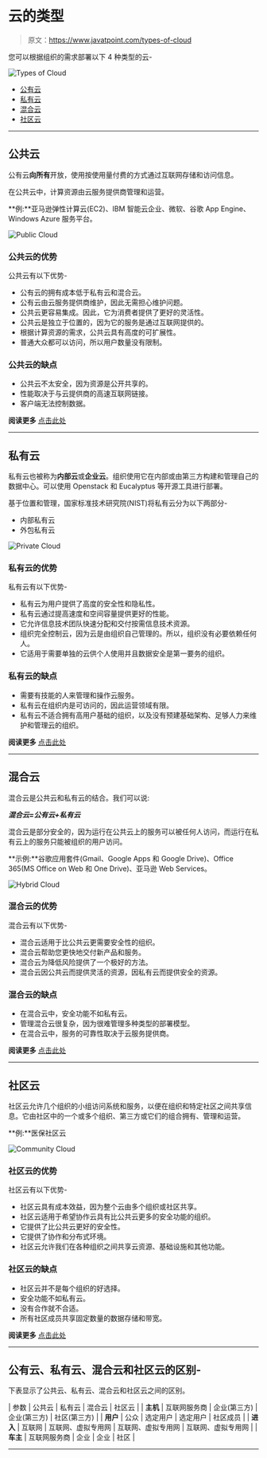 # 云的类型

> 原文：<https://www.javatpoint.com/types-of-cloud>

您可以根据组织的需求部署以下 4 种类型的云-

![Types of Cloud](img/cfe270995c216c955516f51b7383be1a.png)

*   [公有云](#Public)
*   [私有云](#Private)
*   [混合云](#Hybrid)
*   [社区云](#Community)

* * *

## 公共云

公有云**向所有**开放，使用按使用量付费的方式通过互联网存储和访问信息。

在公共云中，计算资源由云服务提供商管理和运营。

**例:**亚马逊弹性计算云(EC2)、IBM 智能云企业、微软、谷歌 App Engine、Windows Azure 服务平台。

![Public Cloud](img/4a9753dbdc64b33cfd09d5ab414f3b32.png)

### 公共云的优势

公共云有以下优势-

*   公有云的拥有成本低于私有云和混合云。
*   公有云由云服务提供商维护，因此无需担心维护问题。
*   公共云更容易集成。因此，它为消费者提供了更好的灵活性。
*   公共云是独立于位置的，因为它的服务是通过互联网提供的。
*   根据计算资源的需求，公共云具有高度的可扩展性。
*   普通大众都可以访问，所以用户数量没有限制。

### 公共云的缺点

*   公共云不太安全，因为资源是公开共享的。
*   性能取决于与云提供商的高速互联网链接。
*   客户端无法控制数据。

**阅读更多** [点击此处](https://www.javatpoint.com/public-cloud)

* * *

## 私有云

私有云也被称为**内部云**或**企业云**。组织使用它在内部或由第三方构建和管理自己的数据中心。可以使用 Openstack 和 Eucalyptus 等开源工具进行部署。

基于位置和管理，国家标准技术研究院(NIST)将私有云分为以下两部分-

*   内部私有云
*   外包私有云

![Private Cloud](img/cf71f59324d19a564e3a55b198f75185.png)

### 私有云的优势

私有云有以下优势-

*   私有云为用户提供了高度的安全性和隐私性。
*   私有云通过提高速度和空间容量提供更好的性能。
*   它允许信息技术团队快速分配和交付按需信息技术资源。
*   组织完全控制云，因为云是由组织自己管理的。所以，组织没有必要依赖任何人。
*   它适用于需要单独的云供个人使用并且数据安全是第一要务的组织。

### 私有云的缺点

*   需要有技能的人来管理和操作云服务。
*   私有云在组织内是可访问的，因此运营领域有限。
*   私有云不适合拥有高用户基础的组织，以及没有预建基础架构、足够人力来维护和管理云的组织。

**阅读更多** [点击此处](https://www.javatpoint.com/private-cloud)

* * *

## 混合云

混合云是公共云和私有云的结合。我们可以说:

***混合云=公有云+私有云***

混合云是部分安全的，因为运行在公共云上的服务可以被任何人访问，而运行在私有云上的服务只能被组织的用户访问。

**示例:**谷歌应用套件(Gmail、Google Apps 和 Google Drive)、Office 365(MS Office on Web 和 One Drive)、亚马逊 Web Services。

![Hybrid Cloud](img/730ae99d7129f7e6fb35b58deef6329c.png)

### 混合云的优势

混合云有以下优势-

*   混合云适用于比公共云更需要安全性的组织。
*   混合云帮助您更快地交付新产品和服务。
*   混合云为降低风险提供了一个极好的方法。
*   混合云因公共云而提供灵活的资源，因私有云而提供安全的资源。

### 混合云的缺点

*   在混合云中，安全功能不如私有云。
*   管理混合云很复杂，因为很难管理多种类型的部署模型。
*   在混合云中，服务的可靠性取决于云服务提供商。

**阅读更多** [点击此处](https://www.javatpoint.com/hybrid-cloud)

* * *

## 社区云

社区云允许几个组织的小组访问系统和服务，以便在组织和特定社区之间共享信息。它由社区中的一个或多个组织、第三方或它们的组合拥有、管理和运营。

**例:**医保社区云

![Community Cloud](img/7a4d55f503de48f57bb72211a8981e73.png)

### 社区云的优势

社区云有以下优势-

*   社区云具有成本效益，因为整个云由多个组织或社区共享。
*   社区云适用于希望协作云具有比公共云更多的安全功能的组织。
*   它提供了比公共云更好的安全性。
*   它提供了协作和分布式环境。
*   社区云允许我们在各种组织之间共享云资源、基础设施和其他功能。

### 社区云的缺点

*   社区云并不是每个组织的好选择。
*   安全功能不如私有云。
*   没有合作就不合适。
*   所有社区成员共享固定数量的数据存储和带宽。

**阅读更多** [点击此处](https://www.javatpoint.com//community-cloud)

* * *

## 公有云、私有云、混合云和社区云的区别-

下表显示了公共云、私有云、混合云和社区云之间的区别。

| 参数 | 公共云 | 私有云 | 混合云 | 社区云 |
| **主机** | 互联网服务商 | 企业(第三方) | 企业(第三方) | 社区(第三方) |
| **用户** | 公众 | 选定用户 | 选定用户 | 社区成员 |
| **进入** | 互联网 | 互联网、虚拟专用网 | 互联网、虚拟专用网 | 互联网、虚拟专用网 |
| **车主** | 互联网服务商 | 企业 | 企业 | 社区 |

* * *